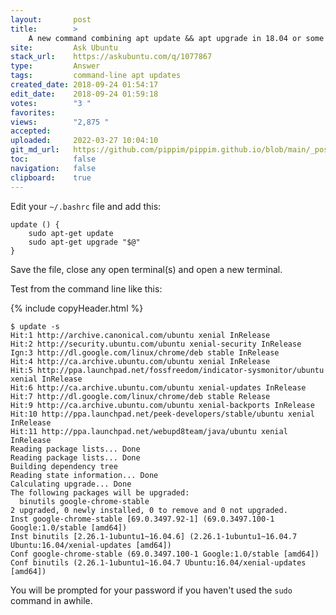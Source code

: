```yaml
---
layout:       post
title:        >
    A new command combining apt update && apt upgrade in 18.04 or some later beta?
site:         Ask Ubuntu
stack_url:    https://askubuntu.com/q/1077867
type:         Answer
tags:         command-line apt updates
created_date: 2018-09-24 01:54:17
edit_date:    2018-09-24 01:59:18
votes:        "3 "
favorites:    
views:        "2,875 "
accepted:     
uploaded:     2022-03-27 10:04:10
git_md_url:   https://github.com/pippim/pippim.github.io/blob/main/_posts/2018/2018-09-24-A-new-command-combining-apt-update-__-apt-upgrade-in-18.04-or-some-later-beta_.md
toc:          false
navigation:   false
clipboard:    true
---
```


Edit your `~/.bashrc` file and add this:

``` 
update () {
    sudo apt-get update
    sudo apt-get upgrade "$@"
}
```

Save the file, close any open terminal(s) and open a new terminal.

Test from the command line like this:

{% include copyHeader.html %}
``` 
$ update -s
Hit:1 http://archive.canonical.com/ubuntu xenial InRelease
Hit:2 http://security.ubuntu.com/ubuntu xenial-security InRelease                          
Ign:3 http://dl.google.com/linux/chrome/deb stable InRelease                               
Hit:4 http://ca.archive.ubuntu.com/ubuntu xenial InRelease                                 
Hit:5 http://ppa.launchpad.net/fossfreedom/indicator-sysmonitor/ubuntu xenial InRelease    
Hit:6 http://ca.archive.ubuntu.com/ubuntu xenial-updates InRelease                         
Hit:7 http://dl.google.com/linux/chrome/deb stable Release                                 
Hit:9 http://ca.archive.ubuntu.com/ubuntu xenial-backports InRelease                       
Hit:10 http://ppa.launchpad.net/peek-developers/stable/ubuntu xenial InRelease
Hit:11 http://ppa.launchpad.net/webupd8team/java/ubuntu xenial InRelease       
Reading package lists... Done                      
Reading package lists... Done
Building dependency tree       
Reading state information... Done
Calculating upgrade... Done
The following packages will be upgraded:
  binutils google-chrome-stable
2 upgraded, 0 newly installed, 0 to remove and 0 not upgraded.
Inst google-chrome-stable [69.0.3497.92-1] (69.0.3497.100-1 Google:1.0/stable [amd64])
Inst binutils [2.26.1-1ubuntu1~16.04.6] (2.26.1-1ubuntu1~16.04.7 Ubuntu:16.04/xenial-updates [amd64])
Conf google-chrome-stable (69.0.3497.100-1 Google:1.0/stable [amd64])
Conf binutils (2.26.1-1ubuntu1~16.04.7 Ubuntu:16.04/xenial-updates [amd64])
```

You will be prompted for your password if you haven't used the `sudo` command in awhile.


